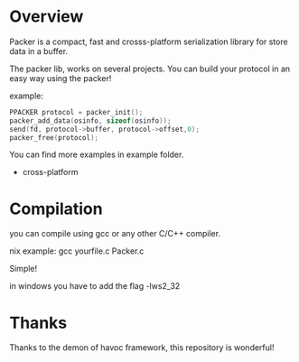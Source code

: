 # Overview

Packer is a compact, fast and crosss-platform serialization library for store data in a buffer.

The packer lib, works on several projects. You can build your protocol in an easy way using the packer!

example:

```c
PPACKER protocol = packer_init();
packer_add_data(osinfo, sizeof(osinfo));
send(fd, protocol->buffer, protocol->offset,0);
packer_free(protocol);
```

You can find more examples in example folder.

* cross-platform

# Compilation

you can compile using gcc or any other C/C++ compiler.

nix example:
gcc yourfile.c Packer.c

Simple!

in windows you have to add the flag -lws2_32

# Thanks

Thanks to the demon of havoc framework, this repository is wonderful!
